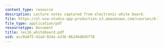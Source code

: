 ```yaml
---
content_type: resource
description: Lecture notes captured from electronic white board.
file: https://ol-ocw-studio-app-production.s3.amazonaws.com/courses/6-772-compound-semiconductor-devices-spring-2003/acc9a07541ad924ea33b86246d045f78_lec16_whiteboard.pdf
file_type: application/pdf
resourcetype: Document
title: lec16_whiteboard.pdf
uid: acc9a075-41ad-924e-a33b-86246d045f78
---
```

